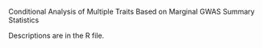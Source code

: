 Conditional Analysis of Multiple Traits Based on Marginal GWAS Summary Statistics

Descriptions are in the R file.
